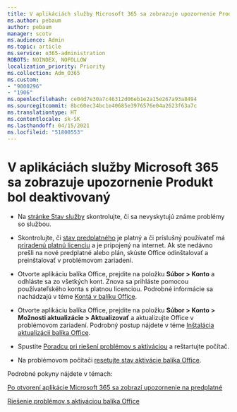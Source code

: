```yaml
---
title: V aplikáciách služby Microsoft 365 sa zobrazuje upozornenie Produkt bol deaktivovaný
ms.author: pebaum
author: pebaum
manager: scotv
ms.audience: Admin
ms.topic: article
ms.service: o365-administration
ROBOTS: NOINDEX, NOFOLLOW
localization_priority: Priority
ms.collection: Adm_O365
ms.custom:
- "9000296"
- "1906"
ms.openlocfilehash: ce04d7e30a7c46312d06eb1e2a15e267a93a8494
ms.sourcegitcommit: 8bc60ec34bc1e40685e3976576e04a2623f63a7c
ms.translationtype: HT
ms.contentlocale: sk-SK
ms.lasthandoff: 04/15/2021
ms.locfileid: "51800553"
---
```

# <a name="product-deactivated-notice-in-microsoft-365-apps"></a>V aplikáciách služby Microsoft 365 sa zobrazuje upozornenie Produkt bol deaktivovaný

- Na [stránke Stav služby](https://docs.microsoft.com/office365/enterprise/view-service-health) skontrolujte, či sa nevyskytujú známe problémy so službou.

- Skontrolujte, či [stav predplatného](https://support.office.com/article/unlicensed-product-and-activation-errors-in-office-0d23d3c0-c19c-4b2f-9845-5344fedc4380#bkmk_checksubscription) je platný a či príslušný používateľ má [priradenú platnú licenciu](https://support.office.com/article/997596B5-4173-4627-B915-36ABAC6786DC?wt.mc_id=Alchemy_ClientDIA) a je pripojený na internet. Ak ste nedávno prešli na nové predplatné alebo plán, skúste Office odinštalovať a preinštalovať v problémovom zariadení.

- Otvorte aplikáciu balíka Office, prejdite na položku **Súbor > Konto** a odhláste sa zo všetkých kont. Znova sa prihláste pomocou používateľského konta s platnou licenciou. Podrobné informácie sa nachádzajú v téme [Kontá v balíku Office](https://support.office.com/article/accounts-in-office-628ea040-f265-49de-b986-be09c3ebf8a9).

- Otvorte aplikáciu balíka Office, prejdite na položku **Súbor > Konto > Možnosti aktualizácie > Aktualizovať** a aktualizujte Office v problémovom zariadení. Podrobný postup nájdete v téme [Inštalácia aktualizácií balíka Office](https://support.office.com/article/install-office-updates-2ab296f3-7f03-43a2-8e50-46de917611c5).

- Spustite [Poradcu pri riešení problémov s aktiváciou](https://aka.ms/SARA-OfficeActivation-Alchemy) a reštartujte počítač.

- Na problémovom počítači [resetujte stav aktivácie balíka Office](https://docs.microsoft.com/office/troubleshoot/activation/reset-office-365-proplus-activation-state).

Podrobné pokyny nájdete v témach: 

[Po otvorení aplikácie Microsoft 365 sa zobrazí upozornenie na predplatné](https://support.office.com/article/a-subscription-notice-appears-when-i-open-an-office-365-application-4cabe32c-f594-4c0e-9191-3d3ade10cceb)

[Riešenie problémov s aktiváciou balíka Office](https://support.office.com/article/unlicensed-product-and-activation-errors-in-office-0d23d3c0-c19c-4b2f-9845-5344fedc4380)
